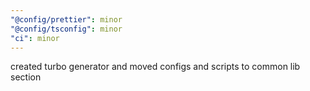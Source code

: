 ```yaml
---
"@config/prettier": minor
"@config/tsconfig": minor
"ci": minor
---
```


created turbo generator and moved configs and scripts to common lib section
